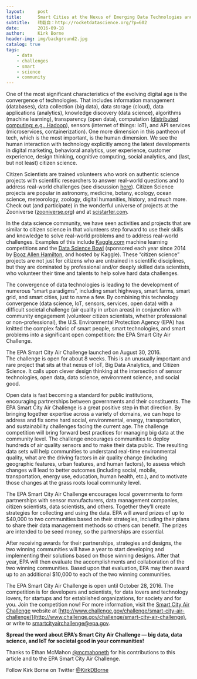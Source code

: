```yaml
---
layout:     post
title:      Smart Cities at the Nexus of Emerging Data Technologies and You
subtitle:   转载自：http://rocketdatascience.org/?p=602
date:       2016-09-18
author:     Kirk Borne
header-img: img/background2.jpg
catalog: true
tags:
    - data
    - challenges
    - smart
    - science
    - community
---
```


One of the most significant characteristics of the evolving digital age is the convergence of technologies. That includes information management (databases), data collection (big data), data storage (cloud), data applications (analytics), knowledge discovery (data science), algorithms (machine learning), transparency (open data), computation ([distributed computing: e.g., Hadoop](https://www.mapr.com/products/mapr-converged-data-platform)), sensors (internet of things: IoT), and API services (microservices, containerization). One more dimension in this pantheon of tech, which is the most important, is the human dimension. We see the human interaction with technology explicitly among the latest developments in digital marketing, behavioral analytics, user experience, customer experience, design thinking, cognitive computing, social analytics, and (last, but not least) citizen science.

Citizen Scientists are trained volunteers who work on authentic science projects with scientific researchers to answer real-world questions and to address real-world challenges (see discussion [here](http://arxiv.org/abs/0909.3895)). Citizen Science projects are popular in astronomy, medicine, botany, ecology, ocean science, meteorology, zoology, digital humanities, history, and much more. Check out (and participate) in the wonderful universe of projects at the Zooniverse ([zooniverse.org](http://zooniverse.org/.)) and at [scistarter.com](http://scistarter.com/.).

In the data science community, we have seen activities and projects that are similar to citizen science in that volunteers step forward to use their skills and knowledge to solve real-world problems and to address real-world challenges. Examples of this include [Kaggle.com](http://kaggle.com/.) machine learning competitions and the [Data Science Bowl](http://datasciencebowl.com/.) (sponsored each year since 2014 by [Booz Allen Hamilton](http://www.boozallen.com/datascience), and hosted by Kaggle). These “citizen science” projects are not just for citizens who are untrained in scientific disciplines, but they are dominated by professional and/or deeply skilled data scientists, who volunteer their time and talents to help solve hard data challenges.

The convergence of data technologies is leading to the development of numerous “smart paradigms”, including smart highways, smart farms, smart grid, and smart cities, just to name a few. By combining this technology convergence (data science, IoT, sensors, services, open data) with a difficult societal challenge (air quality in urban areas) in conjunction with community engagement (volunteer citizen scientists, whether professional or non-professional), the U.S. Environmental Protection Agency (EPA) has knitted the complex fabric of smart people, smart technologies, and smart problems into a significant open competition: the EPA Smart City Air Challenge.

The EPA Smart City Air Challenge launched on August 30, 2016. The challenge is open for about 8 weeks. This is an unusually important and rare project that sits at that nexus of IoT, Big Data Analytics, and Citizen Science. It calls upon clever design thinking at the intersection of sensor technologies, open data, data science, environment science, and social good.

Open data is fast becoming a standard for public institutions, encouraging partnerships between governments and their constituents. The EPA Smart City Air Challenge is a great positive step in that direction. By bringing together expertise across a variety of domains, we can hope to address and fix some hard social, environmental, energy, transportation, and sustainability challenges facing the current age. The challenge competition will bring forward best practices for managing big data at the community level. The challenge encourages communities to deploy hundreds of air quality sensors and to make their data public. The resulting data sets will help communities to understand real-time environmental quality, what are the driving factors in air quality change (including geographic features, urban features, and human factors), to assess which changes will lead to better outcomes (including social, mobile, transportation, energy use, education, human health, etc.), and to motivate those changes at the grass roots local community level.

The EPA Smart City Air Challenge encourages local governments to form partnerships with sensor manufacturers, data management companies, citizen scientists, data scientists, and others. Together they’ll create strategies for collecting and using the data. EPA will award prizes of up to $40,000 to two communities based on their strategies, including their plans to share their data management methods so others can benefit. The prizes are intended to be seed money, so the partnerships are essential.

After receiving awards for their partnerships, strategies and designs, the two winning communities will have a year to start developing and implementing their solutions based on those winning designs. After that year, EPA will then evaluate the accomplishments and collaboration of the two winning communities. Based upon that evaluation, EPA may then award up to an additional $10,000 to each of the two winning communities.

The EPA Smart City Air Challenge is open until October 28, 2016. The competition is for developers and scientists, for data lovers and technology lovers, for startups and for established organizations, for society and for you. Join the competition now! For more information, visit the [Smart City Air Challenge](http://www.challenge.gov/challenge/smart-city-air-challenge) website at [http://www.challenge.gov/challenge/smart-city-air-challenge/](http://www.challenge.gov/challenge/smart-city-air-challenge), or write to smartcityairchallenge@epa.gov.

**Spread the word about EPA’s Smart City Air Challenge — big data, data science, and IoT for societal good in your communities!**

Thanks to Ethan McMahon [@mcmahoneth](https://twitter.com/mcmahoneth) for his contributions to this article and to the EPA Smart City Air Challenge.

Follow Kirk Borne on Twitter [@KirkDBorne](https://twitter.com/KirkDBorne)

